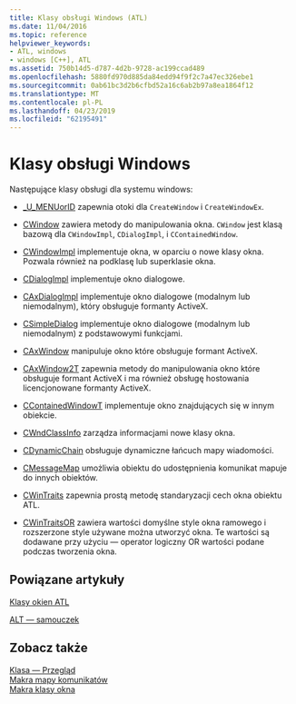 ```yaml
---
title: Klasy obsługi Windows (ATL)
ms.date: 11/04/2016
ms.topic: reference
helpviewer_keywords:
- ATL, windows
- windows [C++], ATL
ms.assetid: 750b14d5-d787-4d2b-9728-ac199ccad489
ms.openlocfilehash: 5880fd970d885da84edd94f9f2c7a47ec326ebe1
ms.sourcegitcommit: 0ab61bc3d2b6cfbd52a16c6ab2b97a8ea1864f12
ms.translationtype: MT
ms.contentlocale: pl-PL
ms.lasthandoff: 04/23/2019
ms.locfileid: "62195491"
---
```

# <a name="windows-support-classes"></a>Klasy obsługi Windows

Następujące klasy obsługi dla systemu windows:

- [_U_MENUorID](../atl/reference/u-menuorid-class.md) zapewnia otoki dla `CreateWindow` i `CreateWindowEx`.

- [CWindow](../atl/reference/cwindow-class.md) zawiera metody do manipulowania okna. `CWindow` jest klasą bazową dla `CWindowImpl`, `CDialogImpl`, i `CContainedWindow`.

- [CWindowImpl](../atl/reference/cwindowimpl-class.md) implementuje okna, w oparciu o nowe klasy okna. Pozwala również na podklasę lub superklasie okna.

- [CDialogImpl](../atl/reference/cdialogimpl-class.md) implementuje okno dialogowe.

- [CAxDialogImpl](../atl/reference/caxdialogimpl-class.md) implementuje okno dialogowe (modalnym lub niemodalnym), który obsługuje formanty ActiveX.

- [CSimpleDialog](../atl/reference/csimpledialog-class.md) implementuje okno dialogowe (modalnym lub niemodalnym) z podstawowymi funkcjami.

- [CAxWindow](../atl/reference/caxwindow-class.md) manipuluje okno które obsługuje formant ActiveX.

- [CAxWindow2T](../atl/reference/caxwindow2t-class.md) zapewnia metody do manipulowania okno które obsługuje formant ActiveX i ma również obsługę hostowania licencjonowane formanty ActiveX.

- [CContainedWindowT](../atl/reference/ccontainedwindowt-class.md) implementuje okno znajdujących się w innym obiekcie.

- [CWndClassInfo](../atl/reference/cwndclassinfo-class.md) zarządza informacjami nowe klasy okna.

- [CDynamicChain](../atl/reference/cdynamicchain-class.md) obsługuje dynamiczne łańcuch mapy wiadomości.

- [CMessageMap](../atl/reference/cmessagemap-class.md) umożliwia obiektu do udostępnienia komunikat mapuje do innych obiektów.

- [CWinTraits](../atl/reference/cwintraits-class.md) zapewnia prostą metodę standaryzacji cech okna obiektu ATL.

- [CWinTraitsOR](../atl/reference/cwintraitsor-class.md) zawiera wartości domyślne style okna ramowego i rozszerzone style używane można utworzyć okna. Te wartości są dodawane przy użyciu — operator logiczny OR wartości podane podczas tworzenia okna.

## <a name="related-articles"></a>Powiązane artykuły

[Klasy okien ATL](../atl/atl-window-classes.md)

[ALT — samouczek](../atl/active-template-library-atl-tutorial.md)

## <a name="see-also"></a>Zobacz także

[Klasa — Przegląd](../atl/atl-class-overview.md)<br/>
[Makra mapy komunikatów](../atl/reference/message-map-macros-atl.md)<br/>
[Makra klasy okna](../atl/reference/window-class-macros.md)

